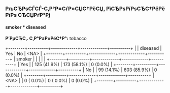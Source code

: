 ### РљСЂРѕСЃСЃ-С‚Р°Р±СѓР»СЏС†РёСЏ, РїСЂРѕРїРѕСЂС†РёРё РїРѕ СЂСЏРґР°Рј  
#### smoker * diseased  
**Р’РµСЂС‚. С‚Р°Р±Р»РёС†Р°:** tobacco  

+--------+----------+-------------+-------------+----------+
|        | diseased |         Yes |          No |   \<NA\> |
+--------+----------+-------------+-------------+----------+
| smoker |          |             |             |          |
+--------+----------+-------------+-------------+----------+
|    Yes |          | 125 (41.9%) | 173 (58.1%) | 0 (0.0%) |
+--------+----------+-------------+-------------+----------+
|     No |          |  99 (14.1%) | 603 (85.9%) | 0 (0.0%) |
+--------+----------+-------------+-------------+----------+
| \<NA\> |          |   0 ( 0.0%) |   0 ( 0.0%) | 0 (0.0%) |
+--------+----------+-------------+-------------+----------+
